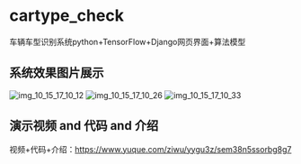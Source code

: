 # cartype_check
车辆车型识别系统python+TensorFlow+Django网页界面+算法模型

## 系统效果图片展示
![img_10_15_17_10_12](https://github.com/ziwupython/cartype_check/assets/133186350/45b964f2-84a1-4bbd-ad7f-cee285607265)
![img_10_15_17_10_26](https://github.com/ziwupython/cartype_check/assets/133186350/e59a1bad-9e71-41aa-895c-6a568dc1afcc)
![img_10_15_17_10_33](https://github.com/ziwupython/cartype_check/assets/133186350/9ad6e37f-35ac-4068-8672-d97fa37f56b3)

## 演示视频 and 代码 and 介绍
视频+代码+介绍：https://www.yuque.com/ziwu/yygu3z/sem38n5ssorbg8g7
